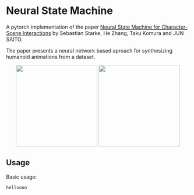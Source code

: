 # Neural State Machine
A pytorch implementation of the paper [Neural State Machine for Character-Scene Interactions](https://github.com/sebastianstarke/AI4Animation//blob/master/Media/SIGGRAPH_Asia_2019/Paper.pdf) by Sebastian Starke, He Zhang, Taku Komura and JUN SAITO.

The paper presents a neural network based aproach for synthesizing humanoid animations from a dataset.

<div align="center">
 <img src="https://raw.githubusercontent.com/haikmanukay/neural-state-machine/master/examples/example_net.gif" height="223px">
<img src="https://raw.githubusercontent.com/haikmanukay/neural-state-machine/master/examples/example_data.gif" height="223px">
</div>

## Usage

Basic usage:
```
helloooo
```